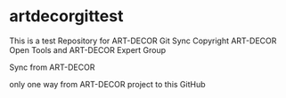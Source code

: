 # artdecorgittest
This is a test Repository for ART-DECOR Git Sync
Copyright ART-DECOR Open Tools and ART-DECOR Expert Group 


Sync from ART-DECOR

only one way from ART-DECOR project to this GitHub
